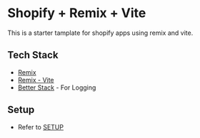 # Shopify + Remix + Vite

This is a starter tamplate for shopify apps using remix and vite. 

## Tech Stack

- [Remix](https://remix.run/docs) 
- [Remix - Vite](https://remix.run/docs/en/main/future/vite) 
- [Better Stack](https://betterstack.com/logs) - For Logging


## Setup

- Refer to [SETUP](/docs/SETUP.md)

